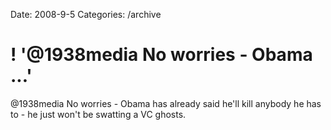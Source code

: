 Date: 2008-9-5
Categories: /archive

# ! '@1938media No worries - Obama ...'

@1938media No worries - Obama has already said he'll kill anybody he has to - he  just won't be swatting a VC ghosts.
